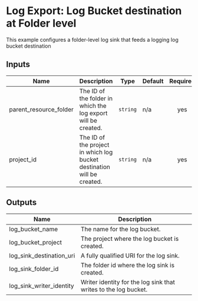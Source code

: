 # Log Export: Log Bucket destination at Folder level

This example configures a folder-level log sink that feeds a logging log bucket destination

<!-- BEGINNING OF PRE-COMMIT-TERRAFORM DOCS HOOK -->
## Inputs

| Name | Description | Type | Default | Required |
|------|-------------|------|---------|:--------:|
| parent\_resource\_folder | The ID of the folder in which the log export will be created. | `string` | n/a | yes |
| project\_id | The ID of the project in which log bucket destination will be created. | `string` | n/a | yes |

## Outputs

| Name | Description |
|------|-------------|
| log\_bucket\_name | The name for the log bucket. |
| log\_bucket\_project | The project where the log bucket is created. |
| log\_sink\_destination\_uri | A fully qualified URI for the log sink. |
| log\_sink\_folder\_id | The folder id where the log sink is created. |
| log\_sink\_writer\_identity | Writer identity for the log sink that writes to the log bucket. |

<!-- END OF PRE-COMMIT-TERRAFORM DOCS HOOK -->

